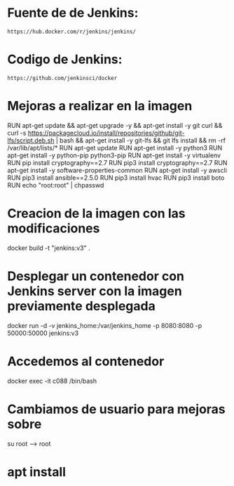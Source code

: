 
# Fuente de de Jenkins: 
    https://hub.docker.com/r/jenkins/jenkins/
# Codigo de Jenkins: 
    https://github.com/jenkinsci/docker

# Mejoras a realizar en la imagen

RUN apt-get update && apt-get upgrade -y && apt-get install -y git curl && curl -s https://packagecloud.io/install/repositories/github/git-lfs/script.deb.sh | bash && apt-get install -y git-lfs && git lfs install && rm -rf /var/lib/apt/lists/*
RUN apt-get update
RUN apt-get install -y  python3
RUN apt-get install -y  python-pip python3-pip
RUN apt-get install -y virtualenv
RUN pip install  cryptography==2.7
RUN pip3 install  cryptography==2.7
RUN apt-get install -y software-properties-common
RUN apt-get install -y awscli
RUN pip3 install ansible==2.5.0
RUN pip3 install hvac
RUN pip3 install boto
RUN echo "root:root" | chpasswd



# Creacion de la imagen con las modificaciones 

docker build -t "jenkins:v3" .

# Desplegar un contenedor con Jenkins server con la imagen previamente desplegada

docker run -d -v jenkins_home:/var/jenkins_home -p 8080:8080 -p 50000:50000 jenkins:v3

# Accedemos al contenedor 
docker exec -it c088 /bin/bash

# Cambiamos de usuario para mejoras sobre 
su root  --> root

# apt install 


